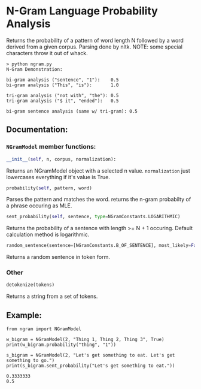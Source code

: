 # N-Gram Language Probability Analysis #

Returns the probability of a pattern of word length N followed by a word derived from a given corpus. Parsing done by nltk. NOTE: some special characters throw it out of whack.

```
> python ngram.py
N-Gram Demonstration:

bi-gram analysis ("sentence", "1"):    0.5
bi-gram analysis ("This", "is"):       1.0

tri-gram analysis ("not with", "the"): 0.5
tri-gram analysis ("$ it", "ended"):   0.5

bi-gram sentence analysis (same w/ tri-gram): 0.5
```

## Documentation: ##

### ```NGramModel``` member functions: ###
```Python
__init__(self, n, corpus, normalization):
```
Returns an NGramModel object with a selected n value. ```normalization``` just lowercases everything if it's value is True.


```Python
probability(self, pattern, word)
```
Parses the pattern and matches the word. returns the n-gram probabilty of a phrase occuring as MLE.


```Python
sent_probability(self, sentence, type=NGramConstants.LOGARITHMIC)
```
Returns the probability of a sentence with length >= N + 1 occuring. Default calculation method is logarithmic.


```Python
random_sentence(sentence=[NGramConstants.B_OF_SENTENCE], most_likely=False)
```
Returns a random sentence in token form.

### Other ###

```Python
detokenize(tokens)
```
Returns a string from a set of tokens.

## Example: ##
```
from ngram import NGramModel

w_bigram = NGramModel(2, "Thing 1, Thing 2, Thing 3", True)
print(w_bigram.probability("thing", "1"))

s_bigram = NGramModel(2, "Let's get something to eat. Let's get something to go.")
print(s_bigram.sent_probability("Let's get something to eat."))
```
```
0.3333333
0.5
```
